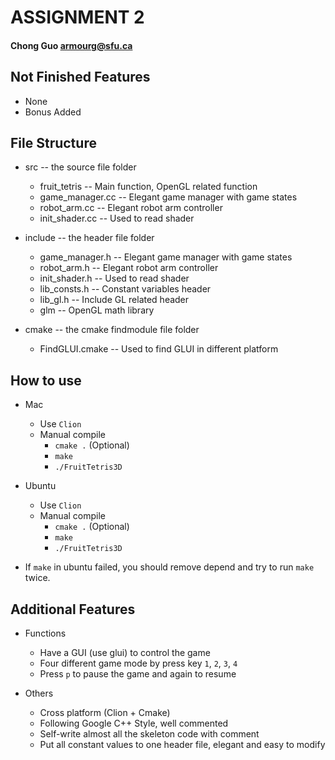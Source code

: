 # ASSIGNMENT 2
#### Chong Guo armourg@sfu.ca

## Not Finished Features

- None
- Bonus Added

## File Structure

- src -- the source file folder

    - fruit_tetris -- Main function, OpenGL related function
    - game_manager.cc -- Elegant game manager with game states
    - robot_arm.cc -- Elegant robot arm controller
    - init_shader.cc -- Used to read shader

- include -- the header file folder

    - game_manager.h -- Elegant game manager with game states
    - robot_arm.h -- Elegant robot arm controller
    - init_shader.h -- Used to read shader
    - lib_consts.h -- Constant variables header
    - lib_gl.h -- Include GL related header
    - glm -- OpenGL math library

- cmake -- the cmake findmodule file folder
    - FindGLUI.cmake -- Used to find GLUI in different platform
    
## How to use

- Mac
    - Use `Clion`
    - Manual compile
        - `cmake .` (Optional)
        - `make`
        - `./FruitTetris3D` 

- Ubuntu
    - Use `Clion`
    - Manual compile
        - `cmake .` (Optional)
        - `make`
        - `./FruitTetris3D` 

- If `make` in ubuntu failed, you should remove depend and try to run `make` twice.

## Additional Features

- Functions
    - Have a GUI (use glui) to control the game 
    - Four different game mode by press key `1`, `2`, `3`, `4`
    - Press `p` to pause the game and again to resume 

- Others
    - Cross platform (Clion + Cmake)
    - Following Google C++ Style, well commented
    - Self-write almost all the skeleton code with comment
    - Put all constant values to one header file, elegant and easy to modify
